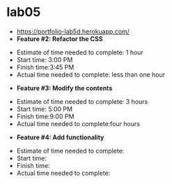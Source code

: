 # lab05
* https://portfolio-lab5d.herokuapp.com/
* **Feature #2: Refactor the CSS**
 + Estimate of time needed to complete: 1 hour
 + Start time: 3:00 PM
 + Finish time:3:45 PM
 + Actual time needed to complete: less than one hour
* **Feature #3: Modify the contents**
 + Estimate of time needed to complete: 3 hours
 + Start time: 5:00 PM
 + Finish time:9:00 PM
 + Actual time needed to complete:four hours
* **Feature #4: Add functionality**
+ Estimate of time needed to complete: 
 + Start time: 
 + Finish time:
 + Actual time needed to complete: